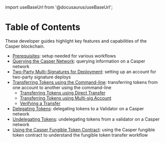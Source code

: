 import useBaseUrl from '@docusaurus/useBaseUrl';

# Table of Contents

These developer guides highlight key features and capabilities of the Casper blockchain.

- [Prerequisites](/dapp-dev-guide/setup.md): setup needed for various workflows
- [Querying the Casper Network](/workflow/developers/querying.md): querying information on a Casper network
- [Two-Party Multi-Signatures for Deployment](two-party-multi-sig.md): setting up an account for two-party signature deploys
- [Transferring Tokens using the Command-line](transfers.md): transferring tokens from one account to another using the command-line
   - [Transferring Tokens using Direct Transfer](transfer-workflow.md)
   - [Transferring Tokens using Multi-sig Account](deploy-transfer.md)
   - [Verifying a Transfer](verify-transfer.md)
- [Delegating Tokens](delegate.md): delegating tokens to a Validator on a Casper network
- [Undelegating Tokens](undelegate.md): undelegating tokens from a validator on a Casper network
- [Using the Casper Fungible Token Contract](https://github.com/casper-network/erc20-guide-extraction/): using the Casper fungible token contract to understand the fungible token transfer workflow

